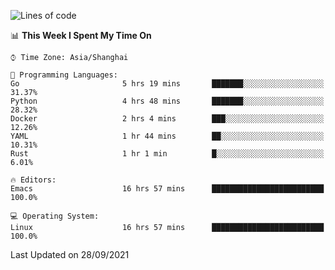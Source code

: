 <!--START_SECTION:waka-->
![Lines of code](https://img.shields.io/badge/From%20Hello%20World%20I%27ve%20Written-34281%20lines%20of%20code-blue)

📊 **This Week I Spent My Time On** 

```text
⌚︎ Time Zone: Asia/Shanghai

💬 Programming Languages: 
Go                       5 hrs 19 mins       ███████░░░░░░░░░░░░░░░░░░   31.37% 
Python                   4 hrs 48 mins       ███████░░░░░░░░░░░░░░░░░░   28.32% 
Docker                   2 hrs 4 mins        ███░░░░░░░░░░░░░░░░░░░░░░   12.26% 
YAML                     1 hr 44 mins        ██░░░░░░░░░░░░░░░░░░░░░░░   10.31% 
Rust                     1 hr 1 min          █░░░░░░░░░░░░░░░░░░░░░░░░   6.01%

🔥 Editors: 
Emacs                    16 hrs 57 mins      █████████████████████████   100.0%

💻 Operating System: 
Linux                    16 hrs 57 mins      █████████████████████████   100.0%

```


 Last Updated on 28/09/2021
<!--END_SECTION:waka-->
